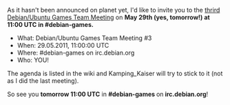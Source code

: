<html><body><p>As it hasn't been announced on planet yet, I'd like to invite you to the <a href="http://wiki.debian.org/Games/Meetings/2011-05-29">thrird Debian/Ubuntu Games Team Meeting</a> on <strong>May 29th (yes, tomorrow!) at 11:00 UTC in #debian-games.</strong>

</p><div>

<ul>

<li>What: Debian/Ubuntu Games Team Meeting #3</li>

<li>When: 29.05.2011, 11:00:00 UTC</li>

<li>Where: #debian-games on irc.deb﻿ian.org</li>

<li>Who: YOU!</li>

</ul>

The agenda is listed in the wiki and Kamping_Kaiser will try to stick to it (not as I did the last meeting).



So see you <strong>tomorrow 11:00 UTC</strong> in <strong>#debian-games </strong>on<strong> irc.debian.org</strong>!



</div>

 </body></html>